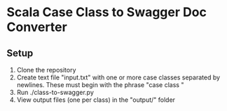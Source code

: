 # Scala Case Class to Swagger Doc Converter

## Setup
1. Clone the repository
2. Create text file "input.txt" with one or more case classes separated by newlines. These must begin with the phrase "case class <ClassName>"
3. Run ./class-to-swagger.py
4. View output files (one per class) in the "output/" folder
